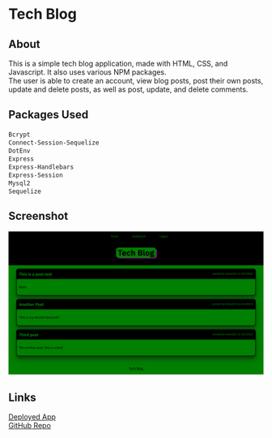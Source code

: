 # Tech Blog

## About
This is a simple tech blog application, made with HTML, CSS, and Javascript. It also uses various NPM packages.  
The user is able to create an account, view blog posts, post their own posts, update and delete posts, as well as post, update, and delete comments.

## Packages Used
    Bcrypt
    Connect-Session-Sequelize
    DotEnv
    Express
    Express-Handlebars
    Express-Session
    Mysql2
    Sequelize

## Screenshot

![Screenshot of app](public/images/screenshot.png)

## Links
[Deployed App](https://stone-hw-14-tech-blog.herokuapp.com/)  
[GitHub Repo](https://github.com/stone-com/Week-14-Tech-Blog)



